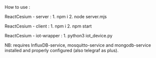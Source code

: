 How to use : 

ReactCesium - server : 
          1. npm i 
          2. node server.mjs

ReactCesium - client : 
          1. npm i
          2. npm start

ReactCesium - iot-wrapper : 
          1. python3 iot_device.py

NB: requires InfluxDB-service, mosquitto-service and mongodb-service installed 
and properly configured (also telegraf as plus).

